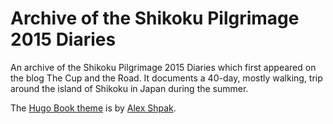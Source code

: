 # Archive of the Shikoku Pilgrimage 2015 Diaries 

An archive of the Shikoku Pilgrimage 2015 Diaries which first appeared on the blog The Cup and the Road. It documents a 40-day, mostly walking, trip around the island of Shikoku in Japan during the summer.

The [Hugo Book theme](https://github.com/alex-shpak/hugo-book) is by [Alex Shpak](https://github.com/alex-shpak/).

